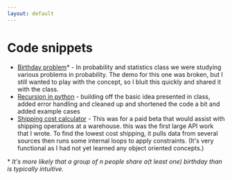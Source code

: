 ```yaml
---
layout: default
---
```


# Code snippets

- [Birthday problem][1]\* - In probability and statistics class we were studying various problems in probability. The demo for this one was broken, but I still wanted to play with the concept, so I bluit this quickly and shared it with the class.
- [Recursion in python][2] - building off the basic idea presented in class, added error handling and cleaned up and shortened the code a bit and added example cases
- [Shipping cost calculator][3] - This was for a paid beta that would assist with shipping operations at a warehouse. this was the first large API work that I wrote. To find the lowest cost shipping, it pulls data from several sources then runs some internal loops to apply constraints. (It's very functional as I had not yet learned any object oriented concepts.)

[1]: https://codepen.io/ericafe/pen/xxxKwrR
[2]: https://repl.it/@ericnorman/pythonRecursiveFactorial
[3]: https://github.com/lifekaizen/samples/blob/master/quoting_engine.py

\* _It's more likely that a group of n people share a(t least one) birthday than is typically intuitive._
